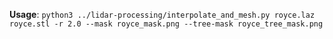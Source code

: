 **Usage**:
```python3 ../lidar-processing/interpolate_and_mesh.py royce.laz royce.stl -r 2.0 --mask royce_mask.png --tree-mask royce_tree_mask.png```
